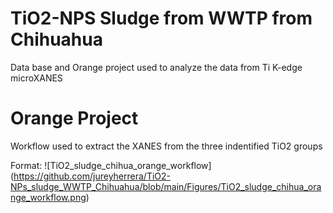 TiO2-NPS Sludge from WWTP from Chihuahua
=============================

Data base and Orange project used to analyze the data from Ti K-edge microXANES

Orange Project 
===================

Workflow used to extract the XANES from the three indentified TiO2 groups

Format: ![TiO2_sludge_chihua_orange_workflow] (https://github.com/jureyherrera/TiO2-NPs_sludge_WWTP_Chihuahua/blob/main/Figures/TiO2_sludge_chihua_orange_workflow.png)
